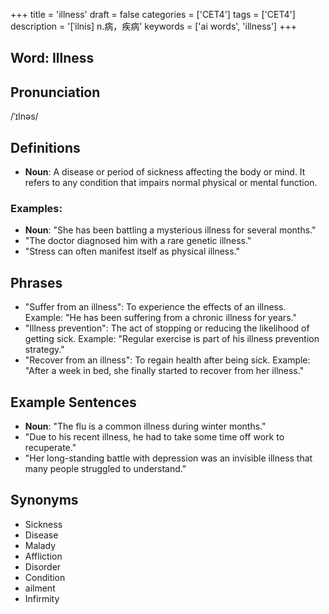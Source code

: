 +++
title = 'illness'
draft = false
categories = ['CET4']
tags = ['CET4']
description = '[ˈilnis] n.病，疾病'
keywords = ['ai words', 'illness']
+++

## Word: Illness

## Pronunciation
/ˈɪlnəs/

## Definitions
- **Noun**: A disease or period of sickness affecting the body or mind. It refers to any condition that impairs normal physical or mental function.

### Examples:
- **Noun**: "She has been battling a mysterious illness for several months."
- "The doctor diagnosed him with a rare genetic illness."
- "Stress can often manifest itself as physical illness."

## Phrases
- "Suffer from an illness": To experience the effects of an illness. Example: "He has been suffering from a chronic illness for years."
- "Illness prevention": The act of stopping or reducing the likelihood of getting sick. Example: "Regular exercise is part of his illness prevention strategy."
- "Recover from an illness": To regain health after being sick. Example: "After a week in bed, she finally started to recover from her illness."

## Example Sentences
- **Noun**: "The flu is a common illness during winter months."
- "Due to his recent illness, he had to take some time off work to recuperate."
- "Her long-standing battle with depression was an invisible illness that many people struggled to understand."

## Synonyms
- Sickness
- Disease
- Malady
- Affliction
- Disorder
- Condition
- ailment
- Infirmity
